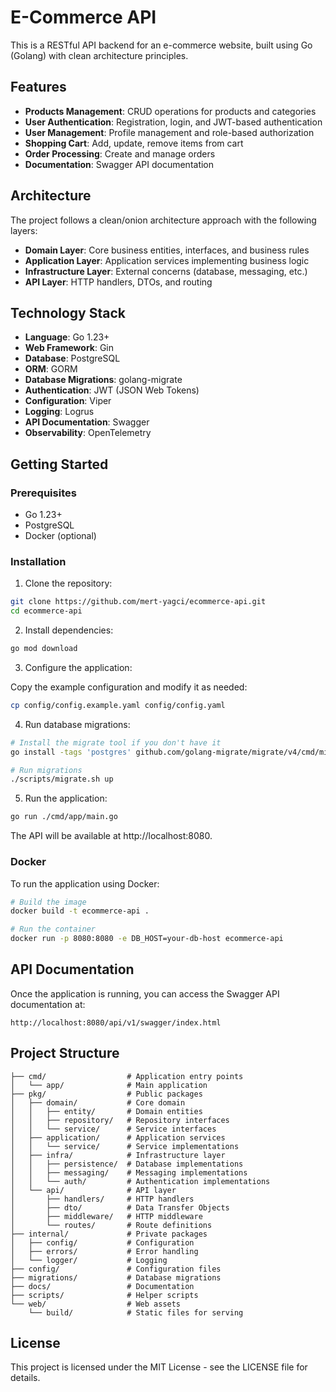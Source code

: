 # E-Commerce API

This is a RESTful API backend for an e-commerce website, built using Go (Golang) with clean architecture principles.

## Features

- **Products Management**: CRUD operations for products and categories
- **User Authentication**: Registration, login, and JWT-based authentication
- **User Management**: Profile management and role-based authorization
- **Shopping Cart**: Add, update, remove items from cart
- **Order Processing**: Create and manage orders
- **Documentation**: Swagger API documentation

## Architecture

The project follows a clean/onion architecture approach with the following layers:

- **Domain Layer**: Core business entities, interfaces, and business rules
- **Application Layer**: Application services implementing business logic
- **Infrastructure Layer**: External concerns (database, messaging, etc.)
- **API Layer**: HTTP handlers, DTOs, and routing

## Technology Stack

- **Language**: Go 1.23+
- **Web Framework**: Gin
- **Database**: PostgreSQL
- **ORM**: GORM
- **Database Migrations**: golang-migrate
- **Authentication**: JWT (JSON Web Tokens)
- **Configuration**: Viper
- **Logging**: Logrus
- **API Documentation**: Swagger
- **Observability**: OpenTelemetry

## Getting Started

### Prerequisites

- Go 1.23+
- PostgreSQL
- Docker (optional)

### Installation

1. Clone the repository:

```bash
git clone https://github.com/mert-yagci/ecommerce-api.git
cd ecommerce-api
```

2. Install dependencies:

```bash
go mod download
```

3. Configure the application:

Copy the example configuration and modify it as needed:

```bash
cp config/config.example.yaml config/config.yaml
```

4. Run database migrations:

```bash
# Install the migrate tool if you don't have it
go install -tags 'postgres' github.com/golang-migrate/migrate/v4/cmd/migrate@latest

# Run migrations
./scripts/migrate.sh up
```

5. Run the application:

```bash
go run ./cmd/app/main.go
```

The API will be available at http://localhost:8080.

### Docker

To run the application using Docker:

```bash
# Build the image
docker build -t ecommerce-api .

# Run the container
docker run -p 8080:8080 -e DB_HOST=your-db-host ecommerce-api
```

## API Documentation

Once the application is running, you can access the Swagger API documentation at:

```
http://localhost:8080/api/v1/swagger/index.html
```

## Project Structure

```
├── cmd/                  # Application entry points
│   └── app/              # Main application
├── pkg/                  # Public packages
│   ├── domain/           # Core domain
│   │   ├── entity/       # Domain entities
│   │   ├── repository/   # Repository interfaces
│   │   └── service/      # Service interfaces
│   ├── application/      # Application services
│   │   └── service/      # Service implementations
│   ├── infra/            # Infrastructure layer
│   │   ├── persistence/  # Database implementations
│   │   ├── messaging/    # Messaging implementations
│   │   └── auth/         # Authentication implementations
│   └── api/              # API layer
│       ├── handlers/     # HTTP handlers
│       ├── dto/          # Data Transfer Objects
│       ├── middleware/   # HTTP middleware
│       └── routes/       # Route definitions
├── internal/             # Private packages
│   ├── config/           # Configuration
│   ├── errors/           # Error handling
│   └── logger/           # Logging
├── config/               # Configuration files
├── migrations/           # Database migrations
├── docs/                 # Documentation
├── scripts/              # Helper scripts
└── web/                  # Web assets
    └── build/            # Static files for serving
```

## License

This project is licensed under the MIT License - see the LICENSE file for details. 